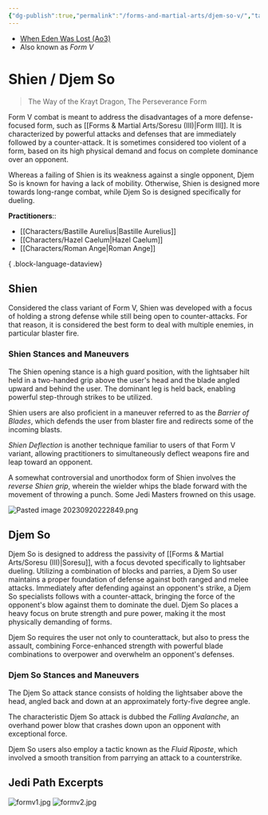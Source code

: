 ```yaml
---
{"dg-publish":true,"permalink":"/forms-and-martial-arts/djem-so-v/","tags":["form"],"noteIcon":"saber1"}
---
```


- [When Eden Was Lost (Ao3)](https://archiveofourown.org/works/19334440/chapters/45992584)
- Also known as *Form V*
# Shien / Djem So
>The Way of the Krayt Dragon, The Perseverance Form

Form V combat is meant to address the disadvantages of a more defense-focused form, such as [[Forms & Martial Arts/Soresu (III)\|Form III]].  It is characterized by powerful attacks and defenses that are immediately followed by a counter-attack. It is sometimes considered too violent of a form, based on its high physical demand and focus on complete dominance over an opponent.

Whereas a failing of Shien is its weakness against a single opponent, Djem So is known for having a lack of mobility. Otherwise, Shien is designed more towards long-range combat, while Djem So is designed specifically for dueling. 

**Practitioners**::
- [[Characters/Bastille Aurelius\|Bastille Aurelius]]
- [[Characters/Hazel Caelum\|Hazel Caelum]]
- [[Characters/Roman Ange\|Roman Ange]]

{ .block-language-dataview}
## Shien
Considered the class variant of Form V, Shien was developed with a focus of holding a strong defense while still being open to counter-attacks. For that reason, it is considered the best form to deal with multiple enemies, in particular blaster fire. 
### Shien Stances and Maneuvers
The Shien opening stance is a high guard position, with the lightsaber hilt held in a two-handed grip above the user's head and the blade angled upward and behind the user. The dominant leg is held back, enabling powerful step-through strikes to be utilized.

Shien users are also proficient in a maneuver referred to as the *Barrier of Blades*, which defends the user from blaster fire and redirects some of the incoming blasts. 

*Shien Deflection* is another technique familiar to users of that Form V variant, allowing practitioners to simultaneously deflect weapons fire and leap toward an opponent.

A somewhat controversial and unorthodox form of Shien involves the *reverse Shien grip*, wherein the wielder whips the blade forward with the movement of throwing a punch. Some Jedi Masters frowned on this usage. 

![Pasted image 20230920222849.png](/img/user/Photos/Pasted%20image%2020230920222849.png)
## Djem So
Djem So is designed to address the passivity of [[Forms & Martial Arts/Soresu (III)\|Soresu]], with a focus devoted specifically to lightsaber dueling. Utilizing a combination of blocks and parries, a Djem So user maintains a proper foundation of defense against both ranged and melee attacks. Immediately after defending against an opponent's strike, a Djem So specialists follows with a counter-attack, bringing the force of the opponent's blow against them to dominate the duel. Djem So places a heavy focus on brute strength and pure power, making it the most physically demanding of forms. 

Djem So requires the user not only to counterattack, but also to press the assault, combining Force-enhanced strength with powerful blade combinations to overpower and overwhelm an opponent's defenses.
### Djem So Stances and Maneuvers
The Djem So attack stance consists of holding the lightsaber above the head, angled back and down at an approximately forty-five degree angle. 

The characteristic Djem So attack is dubbed the *Falling Avalanche*, an overhand power blow that crashes down upon an opponent with exceptional force.

Djem So users also employ a tactic known as the *Fluid Riposte*, which involved a smooth transition from parrying an attack to a counterstrike. 
## Jedi Path Excerpts
![formv1.jpg](/img/user/Photos/formv1.jpg)
![formv2.jpg](/img/user/Photos/formv2.jpg)